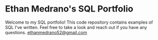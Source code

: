 # Ethan Medrano's SQL Portfolio

Welcome to my SQL portfolio! This code repository contains examples of SQL I've written. Feel free to take a look and reach out if you have any questions.
ethanmedrano52@gmail.com
